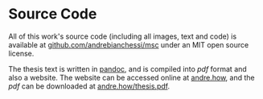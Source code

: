 # Source Code
All of this work's source code (including all images, text and code)
is available at [github.com/andrebianchessi/msc](https://github.com/andrebianchessi/msc)
under an MIT open source license.

The thesis text is written in [pandoc](https://pandoc.org/), and is compiled
into *pdf* format and also a website.
The website can be accessed online at [andre.how](https://andre.how/),
and the *pdf* can be downloaded at [andre.how/thesis.pdf](https://andre.how/thesis.pdf).